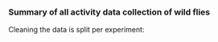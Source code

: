 ### Summary of all activity data collection of wild flies

Cleaning the data is split per experiment: 